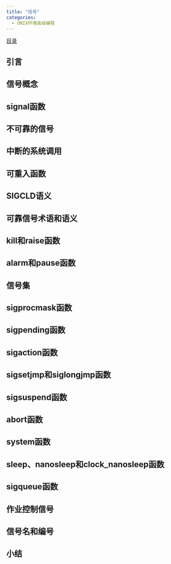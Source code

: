 ```yaml
---
title: "信号"
categories:
  - UNIX环境高级编程
---
```


[目录](UNIX环境高级编程)

## 引言

## 信号概念

## signal函数

## 不可靠的信号

## 中断的系统调用

## 可重入函数

## SIGCLD语义

## 可靠信号术语和语义

## kill和raise函数

## alarm和pause函数

## 信号集

## sigprocmask函数

## sigpending函数

## sigaction函数

## sigsetjmp和siglongjmp函数

## sigsuspend函数

## abort函数

## system函数

## sleep、nanosleep和clock_nanosleep函数

## sigqueue函数

## 作业控制信号

## 信号名和编号

## 小结
